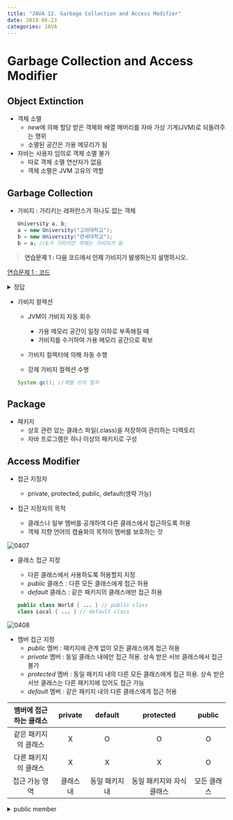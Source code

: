 ```yaml
---
title: "JAVA 12. Garbage Collection and Access Modifier"
date: 2019-06-23
categories: JAVA
---
```


# Garbage Collection and Access Modifier

## Object Extinction

* 객체 소멸
  * *new*에 의해 할당 받은 객체와 배열 메머리를 자바 가상 기계(JVM)로 되돌려주는 행위
  * 소멸된 공간은 가용 메모리가 됨
* 자바는 사용자 임의로 객체 소멸 불가
  * 따로 객체 소멸 연산자가 없음
  * 객체 소멸은 JVM 고유의 역할
  
## Garbage Collection

* 가비지 : 가리키는 레퍼런스가 하나도 없는 객체
  
  ~~~java
  University a, b;
  a = new University("고려대학교");
  b = new University("연세대학교");
  b = a; //b가 가리키던 객체는 가비지가 됨
  ~~~
  
> **연습문제 1 : 다음 코드에서 언제 가비지가 발생하는지 설명하시오.**

[연습문제 1 : 코드](https://github.com/DetegiCE/JavaStudy/blob/master/chapter4/GarbageEx.java)

<details><summary>정답</summary>

<img src = "https://user-images.githubusercontent.com/26007107/59971008-a6fda680-95ae-11e9-9f65-123f5d79ae09.png">

</details>

* 가비지 컬렉션
  * JVM이 가비지 자동 회수
    * 가용 메모리 공간이 일정 이하로 부족해질 때
    * 가비지를 수거하여 가용 메모리 공간으로 확보
  * 가비지 컬렉터에 의해 자동 수행
  
  * 강제 가비지 컬렉션 수행
  ~~~java
  System.gc(); //제발 쓰지 말자
  ~~~
  
## Package
* 패키지
  * 상호 관련 있는 클래스 파일(.class)을 저장하여 관리하는 디렉토리
  * 자바 프로그램은 하나 이상의 패키지로 구성
  
## Access Modifier
* 접근 지정자
  * private, protected, public, default(생략 가능)
  
* 접근 지정자의 목적
  * 클래스나 일부 멤버를 공개하여 다른 클래스에서 접근하도록 허용
  * 객체 지향 언어의 캡슐화의 목적이 멤버를 보호하는 것
  
![0407](https://user-images.githubusercontent.com/26007107/59971055-36a35500-95af-11e9-9b83-8509e2867854.png)

* 클래스 접근 지정
  * 다른 클래스에서 사용하도록 허용할지 지정
  * *public* 클래스 : 다른 모든 클래스에게 접근 허용
  * *default* 클래스 : 같은 패키지의 클래스에만 접근 허용
  
  ~~~java
  public class World { ... } // public class
  class Local { ... } // default class
  ~~~
  
![0408](https://user-images.githubusercontent.com/26007107/59971063-81bd6800-95af-11e9-83ef-a1d755659522.png)

* 멤버 접근 지정
  * *public* 멤버 : 패키지에 관계 없이 모든 클래스에게 접근 허용
  * *private* 멤버 : 동일 클래스 내에만 접근 허용. 상속 받은 서브 클래스에서 접근 불가
  * *protected* 멤버 : 동일 패키지 내의 다른 모든 클래스에게 접근 허용. 상속 받은 서브 클래스는 다른 패키지에 있어도 접근 가능
  * *default* 멤버 : 같은 패키지 내의 다른 클래스에게 접근 허용
  
| 멤버에 접근하는 클래스 | private | default | protected | public |
|:---:|:---:|:---:|:---:|:---:|
| 같은 패키지의 클래스 | X | O | O | O |
| 다른 패키지의 클래스 | X | X | X | O|
| 접근 가능 영역 | 클래스 내 | 동일 패키지 내 | 동일 패키지와 자식 클래스 | 모든 클래스 |

<details><summary>public member</summary>
  
![0409](https://user-images.githubusercontent.com/26007107/59971085-4b341d00-95b0-11e9-9691-11cfa1e9778d.png)

</details>
